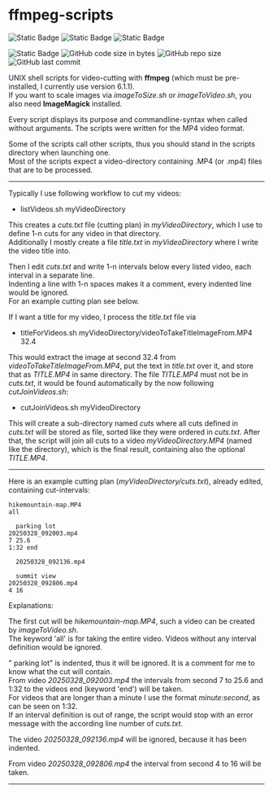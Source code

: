 # ffmpeg-scripts

![Static Badge](https://img.shields.io/badge/Topic-Video--Cutting-blue)
![Static Badge](https://img.shields.io/badge/Type-Scripts-blue)
![Static Badge](https://img.shields.io/badge/Language-UNIX--Shell-darkgreen)

![Static Badge](https://img.shields.io/github/license/fritzthecap/ffmpeg-scripts?color=pink)
![GitHub code size in bytes](https://img.shields.io/github/languages/code-size/fritzthecap/ffmpeg-scripts?color=pink)
![GitHub repo size](https://img.shields.io/github/repo-size/fritzthecap/ffmpeg-scripts?color=pink)
![GitHub last commit](https://img.shields.io/github/last-commit/fritzthecap/ffmpeg-scripts?color=pink)

UNIX shell scripts for video-cutting with **ffmpeg** (which must be pre-installed, I currently use version 6.1.1).  
If you want to scale images via _imageToSize.sh_ or _imageToVideo.sh_, you also need **ImageMagick** installed.

Every script displays its purpose and commandline-syntax when called without arguments.
The scripts were written for the MP4 video format.

Some of the scripts call other scripts, thus you should stand in the scripts directory when launching one.  
Most of the scripts expect a video-directory containing .MP4 (or .mp4) files that are to be processed.

----

Typically I use following workflow to cut my videos:

- listVideos.sh myVideoDirectory

This creates a _cuts.txt_ file (cutting plan) in _myVideoDirectory_, which I use to define 1-n cuts for any video in that directory.  
Additionally I mostly create a file _title.txt_ in _myVideoDirectory_ where I write the video title into.

Then I edit _cuts.txt_ and write 1-n intervals below every listed video, each interval in a separate line.  
Indenting a line with 1-n spaces makes it a comment, every indented line would be ignored.  
For an example cutting plan see below.

If I want a title for my video, I process the _title.txt_ file via

- titleForVideos.sh myVideoDirectory/videoToTakeTitleImageFrom.MP4 32.4

This would extract the image at second 32.4 from _videoToTakeTitleImageFrom.MP4_, put the text in _title.txt_ over it, and store that as _TITLE.MP4_ in same directory.
The file _TITLE.MP4_ must not be in _cuts.txt_, it would be found automatically by the now following _cutJoinVideos.sh_:

- cutJoinVideos.sh myVideoDirectory

This will create a sub-directory named _cuts_ where all cuts defined in _cuts.txt_ will be stored as file, sorted like they were ordered in _cuts.txt_.
After that, the script will join all cuts to a video _myVideoDirectory.MP4_ (named like the directory), which is the final result, containing also the optional _TITLE.MP4_.


----

Here is an example cutting plan (_myVideoDirectory/cuts.txt_), already edited, containing cut-intervals:

```
hikemountain-map.MP4
all

  parking lot
20250328_092003.mp4
7 25.6
1:32 end

  20250328_092136.mp4

  summit view
20250328_092806.mp4
4 16
```
Explanations:

The first cut will be _hikemountain-map.MP4_, such a video can be created by _imageToVideo.sh_.  
The keyword 'all' is for taking the entire video. Videos without any interval definition would be ignored.

" parking lot" is indented, thus it will be ignored. It is a comment for me to know what the cut will contain.  
From video _20250328_092003.mp4_ the intervals from second 7 to 25.6 and 1:32 to the videos end (keyword 'end') will be taken.  
For videos that are longer than a minute I use the format _minute:second_, as can be seen on 1:32.  
If an interval definition is out of range, the script would stop with an error message with the according line number of _cuts.txt_.

The video _20250328_092136.mp4_ will be ignored, because it has been indented.

From video _20250328_092806.mp4_ the interval from second 4 to 16 will be taken.

----

